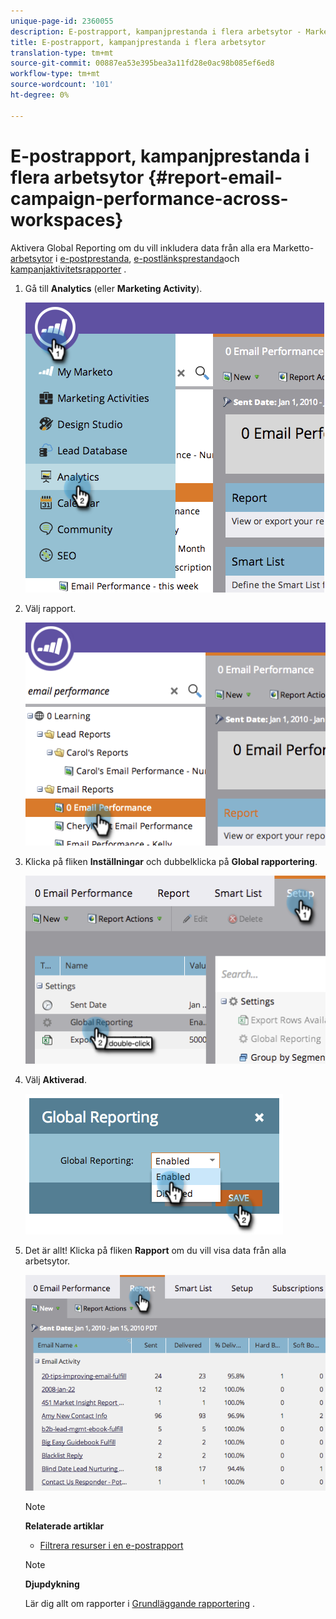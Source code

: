 ```yaml
---
unique-page-id: 2360055
description: E-postrapport, kampanjprestanda i flera arbetsytor - Marketo Docs - produktdokumentation
title: E-postrapport, kampanjprestanda i flera arbetsytor
translation-type: tm+mt
source-git-commit: 00887ea53e395bea3a11fd28e0ac98b085ef6ed8
workflow-type: tm+mt
source-wordcount: '101'
ht-degree: 0%

---
```



# E-postrapport, kampanjprestanda i flera arbetsytor {#report-email-campaign-performance-across-workspaces}

Aktivera Global Reporting om du vill inkludera data från alla era Marketto- [arbetsytor](../../../../product-docs/administration/workspaces-and-person-partitions/create-a-new-workspace.md) i [e-postprestanda](../../../../product-docs/email-marketing/email-programs/email-program-data/email-performance-report.md), [e-postlänksprestanda](../../../../product-docs/email-marketing/email-programs/email-program-data/email-link-performance-report.md)och [kampanjaktivitetsrapporter](../../../../product-docs/reporting/basic-reporting/report-types/campaign-activity-report.md) .

1. Gå till **Analytics** (eller **Marketing Activity**).

   ![](assets/image2014-9-16-16-3a4-3a46.png)

1. Välj rapport.

   ![](assets/image2014-9-16-16-3a4-3a51.png)

1. Klicka på fliken **Inställningar** och dubbelklicka på **Global rapportering**.

   ![](assets/image2014-9-16-16-3a4-3a58.png)

1. Välj **Aktiverad**.

   ![](assets/image2014-9-16-16-3a5-3a4.png)

1. Det är allt! Klicka på fliken **Rapport** om du vill visa data från alla arbetsytor.

   ![](assets/image2014-9-16-16-3a5-3a8.png)

   >[!NOTE]
   >
   >**Relaterade artiklar**
   >
   >    
   >    
   >    * [Filtrera resurser i en e-postrapport](filter-assets-in-an-email-report.md)


   >[!NOTE]
   >
   >**Djupdykning**
   >
   >
   >Lär dig allt om rapporter i [Grundläggande rapportering](http://docs.marketo.com/display/docs/basic+reporting) .

